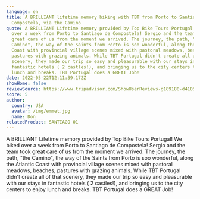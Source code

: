 ```yaml
---
language: en
title: A BRILLIANT lifetime memory biking with TBT from Porto to Santiago de
  Compostela, via the Camino
quote: A BRILLIANT Lifetime memory provided by Top Bike Tours Portugal! We biked
  over a week from Porto to Santiago de Compostela! Sergio and the team took
  great care of us from the moment we arrived. The journey, the path, "the
  Camino", the way of the Saints from Porto is soo wonderful, along the Atlantic
  Coast with provincial village scenes mixed with pastoral meadows, beaches,
  pastures with grazing animals. While TBT Portugal didn't create all of that
  scenery, they made our trip so easy and pleasurable with our stays in
  fantastic hotels ( 2 castles!), and bringing us to the city centers to enjoy
  lunch and breaks. TBT Portugal does a GREAT Job!
date: 2022-05-22T12:11:39.172Z
showHome: false
reviewSource: https://www.tripadvisor.com/ShowUserReviews-g189180-d4105907-r841937841-Top_Bike_Tours_Portugal-Porto_Porto_District_Northern_Portugal.html
score: 5
author:
  country: USA
  avatar: /img/emmet.jpg
  name: Don
relatedProduct: SANTIAGO 01
---
```

A BRILLIANT Lifetime memory provided by Top Bike Tours Portugal! We biked over a week from Porto to Santiago de Compostela! Sergio and the team took great care of us from the moment we arrived. The journey, the path, "the Camino", the way of the Saints from Porto is soo wonderful, along the Atlantic Coast with provincial village scenes mixed with pastoral meadows, beaches, pastures with grazing animals. While TBT Portugal didn't create all of that scenery, they made our trip so easy and pleasurable with our stays in fantastic hotels ( 2 castles!), and bringing us to the city centers to enjoy lunch and breaks. TBT Portugal does a GREAT Job!